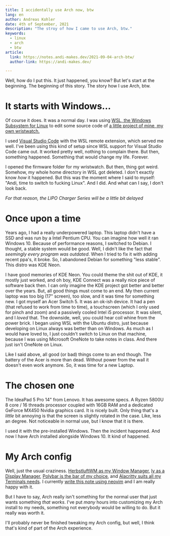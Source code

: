 ```yaml
---
title: I accidentally use Arch now, btw
lang: en
author: Andreas Kohler
date: 4th of September, 2021
description: "The stroy of how I came to use Arch, btw."
keywords:
  - linux
  - arch
  - btw
article:
  link: https://notes.andi-makes.dev/2021-09-04-arch-btw/
  author-link: https://andi-makes.dev/

---
```


Well, how do I put this. It just happened, you know? But let's start at the beginning.
The beginning of this story. The story how I use Arch, btw.

# It starts with Windows...

Of course it does. It was a normal day. I was using [WSL, the Windows Subsystem for Linux](https://docs.microsoft.com/en-us/windows/wsl/about) to edit
some source code of [a little project of mine, my own wristwatch.](https://github.com/andi-makes/aWristWatch)

I used [Visual Studio Code](https://code.visualstudio.com/) with the WSL remote extension, which served me well. I've been using
this kind of setup since WSL support for Visual Studio Code came out. It worked pretty well, nothing
to complain there. But then, something happened. Something that would change my life. Forever.

I opened the firmware folder for my wristwatch. But then, thing got weird. Somehow, my whole home
directory in WSL got deleted. I don't exactly know *how* it happened. But this was the moment where
I said to myself: "Andi, time to switch to fucking Linux". And I did. And what can I say, I don't 
look back.

*For that reason, the LIPO Charger Series will be a little bit delayed*

# Once upon a time

Years ago, I had a really underpowered laptop. This laptop didn't have a SSD and was run by a Intel Pentium
CPU. You can imagine how well it ran Windows 10. Because of performance reasons, I switched to Debian. I thought,
a stable system would be good. Well, I didn't like the fact that *seemingly every program was outdated*. When I
tried to fix it with adding recent ppa's, it broke. So, I abandoned Debian for something "less stable". This 
distro was KDE Neon.

I have good memories of KDE Neon. You could theme the shit out of KDE, it mostly just worked, and oh boy, KDE Connect
was a really nice piece of software back then. I can only imagine the KDE project got better and better over the years.
But, all good things must come to an end. My then current laptop was too big (17" screen), too slow, and it was time for
something new. I got myself an Acer Switch 5. It was an ok-ish device. It had a pen (that refused to work from time to time),
a touchscreen (which I only used for pinch and zoom) and a passively cooled Intel i5 processor. It was silent, and I *loved*
that. The downside, well, you could hear coil whine from the power brick. I began using WSL with the Ubuntu distro, just because
developing on Linux always was better than on Windows. As much as I would have loved to, I just couldn't switch to Linux
on that machine, because I was using Microsoft OneNote to take notes in class. And there just isn't OneNote on Linux.

Like I said above, all good (or bad) things come to an end though. The battery of the Acer is more than dead. 
Without power from the wall it doesn't even work anymore. So, it was time for a new Laptop.

# The chosen one

The IdeaPad 5 Pro 14" from Lenovo. It has awesome specs. A Ryzen 5800U 8 core / 16 threads processor coupled with 16GB RAM
and a dedicated GeForce MX450 Nvidia graphics card. It is nicely built. Only thing that's a *little* bit annoying is that the screen is
slightly rotated in the case. Like, less an degree. Not noticeable in normal use, but I know that it is there.

I used it with the pre-installed Windows. Then the incident happened. And now I have Arch installed alongside Windows 10.
It kind of happened.

# My Arch config

Well, just the usual craziness. [HerbstluftWM as my Window Manager](https://herbstluftwm.org/), [ly as a Display Manager](https://github.com/nullgemm/ly), [Polybar is the bar of my choice](https://polybar.github.io/),
and [Alacritty suits all my Terminals needs](https://alacritty.org/). I currently [write this note using neovim](https://neovim.io/) and I am really happy with it.

But I have to say, Arch really isn't something for the normal user that just wants something *that works*. I've put *many* hours into
customizing my Arch install to my needs, something not everybody would be willing to do.
But it really was worth it. 

I'll probably never be finished tweaking my Arch config, but well, I think that's kind of part of the Arch
experience. 

